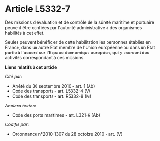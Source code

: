 # Article L5332-7

Des missions d'évaluation et de contrôle de la sûreté maritime et portuaire peuvent être confiées par l'autorité
administrative à des organismes habilités à cet effet.

Seules peuvent bénéficier de cette habilitation les personnes établies en France, dans un autre Etat membre de l'Union
européenne ou dans un Etat partie à l'accord sur l'Espace économique européen, qui y exercent des activités correspondant à
ces missions.

**Liens relatifs à cet article**

_Cité par_:

  - Arrêté du 30 septembre 2010 - art. 1 (Ab)
  - Code des transports - art. L5332-4 (V)
  - Code des transports - art. R5332-8 (M)

_Anciens textes_:

  - Code des ports maritimes - art. L321-6 (Ab)

_Codifié par_:

  - Ordonnance n°2010-1307 du 28 octobre 2010 - art. (V)
